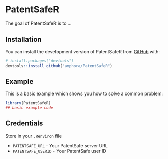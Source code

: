 
# PatentSafeR

<!-- badges: start -->
<!-- badges: end -->

The goal of PatentSafeR is to ...

## Installation

You can install the development version of PatentSafeR from [GitHub](https://github.com/) with:

``` r
# install.packages("devtools")
devtools::install_github("amphora/PatentSafeR")
```

## Example

This is a basic example which shows you how to solve a common problem:

``` r
library(PatentSafeR)
## basic example code
```

## Credentials 

Store in your `.Renviron` file 
- `PATENTSAFE_URL` - Your PatentSafe server URL
- `PATENTSAFE_USERID` - Your PatentSafe user ID
